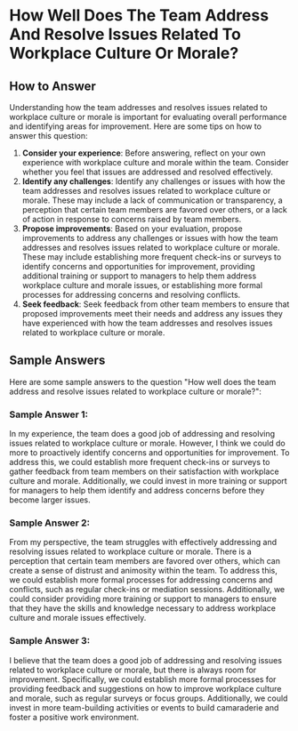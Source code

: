 How Well Does The Team Address And Resolve Issues Related To Workplace Culture Or Morale?
================================================================================================================

How to Answer
-------------

Understanding how the team addresses and resolves issues related to workplace culture or morale is important for evaluating overall performance and identifying areas for improvement. Here are some tips on how to answer this question:

1. **Consider your experience**: Before answering, reflect on your own experience with workplace culture and morale within the team. Consider whether you feel that issues are addressed and resolved effectively.
2. **Identify any challenges**: Identify any challenges or issues with how the team addresses and resolves issues related to workplace culture or morale. These may include a lack of communication or transparency, a perception that certain team members are favored over others, or a lack of action in response to concerns raised by team members.
3. **Propose improvements**: Based on your evaluation, propose improvements to address any challenges or issues with how the team addresses and resolves issues related to workplace culture or morale. These may include establishing more frequent check-ins or surveys to identify concerns and opportunities for improvement, providing additional training or support to managers to help them address workplace culture and morale issues, or establishing more formal processes for addressing concerns and resolving conflicts.
4. **Seek feedback**: Seek feedback from other team members to ensure that proposed improvements meet their needs and address any issues they have experienced with how the team addresses and resolves issues related to workplace culture or morale.

Sample Answers
--------------

Here are some sample answers to the question "How well does the team address and resolve issues related to workplace culture or morale?":

### Sample Answer 1:

In my experience, the team does a good job of addressing and resolving issues related to workplace culture or morale. However, I think we could do more to proactively identify concerns and opportunities for improvement. To address this, we could establish more frequent check-ins or surveys to gather feedback from team members on their satisfaction with workplace culture and morale. Additionally, we could invest in more training or support for managers to help them identify and address concerns before they become larger issues.

### Sample Answer 2:

From my perspective, the team struggles with effectively addressing and resolving issues related to workplace culture or morale. There is a perception that certain team members are favored over others, which can create a sense of distrust and animosity within the team. To address this, we could establish more formal processes for addressing concerns and conflicts, such as regular check-ins or mediation sessions. Additionally, we could consider providing more training or support to managers to ensure that they have the skills and knowledge necessary to address workplace culture and morale issues effectively.

### Sample Answer 3:

I believe that the team does a good job of addressing and resolving issues related to workplace culture or morale, but there is always room for improvement. Specifically, we could establish more formal processes for providing feedback and suggestions on how to improve workplace culture and morale, such as regular surveys or focus groups. Additionally, we could invest in more team-building activities or events to build camaraderie and foster a positive work environment.
